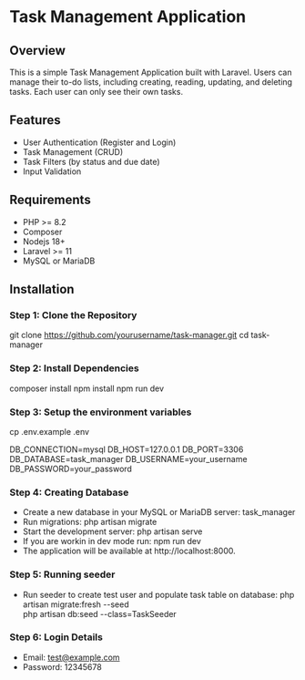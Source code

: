 # Task Management Application

## Overview
This is a simple Task Management Application built with Laravel. Users can manage their to-do lists, including creating, reading, updating, and deleting tasks. Each user can only see their own tasks.

## Features
- User Authentication (Register and Login)
- Task Management (CRUD)
- Task Filters (by status and due date)
- Input Validation

## Requirements
- PHP >= 8.2
- Composer
- Nodejs 18+
- Laravel >= 11
- MySQL or MariaDB

## Installation

### Step 1: Clone the Repository

git clone https://github.com/yourusername/task-manager.git
cd task-manager

### Step 2: Install Dependencies

composer install
npm install
npm run dev

### Step 3: Setup the environment variables

cp .env.example .env

DB_CONNECTION=mysql
DB_HOST=127.0.0.1
DB_PORT=3306
DB_DATABASE=task_manager
DB_USERNAME=your_username
DB_PASSWORD=your_password

### Step 4: Creating Database

- Create a new database in your MySQL or MariaDB server: task_manager
- Run migrations: php artisan migrate
- Start the development server: php artisan serve
- If you are workin in dev mode run: npm run dev
- The application will be available at http://localhost:8000.

### Step 5: Running seeder
- Run seeder to create test user and populate task table on database: 
php artisan migrate:fresh --seed      
php artisan db:seed --class=TaskSeeder

### Step 6: Login Details

- Email: test@example.com
- Password: 12345678